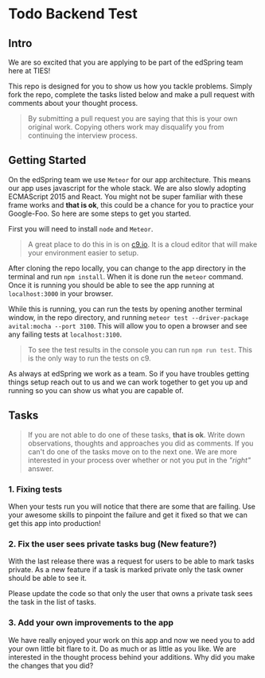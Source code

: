 # Todo Backend Test

## Intro

We are so excited that you are applying to be part of the edSpring team here at TIES!

This repo is designed for you to show us how you tackle problems. Simply fork the repo, complete the tasks listed below and make a pull request with comments about your thought process.

>By submitting a pull request you are saying that this is your own original work. Copying others work may disqualify you from continuing the interview process.

## Getting Started
On the edSpring team we use `Meteor` for our app architecture. This means our app uses javascript for the whole stack. We are also slowly adopting ECMAScript 2015 and React. You might not be super familiar with these frame works and __that is ok__, this could be a chance for you to practice your Google-Foo. So here are some steps to get you started.

First you will need to install `node` and `Meteor`.

>A great place to do this in is on [c9.io](https://c9.io). It is a cloud editor that will make your environment easier to setup.

After cloning the repo locally, you can change to the app directory in the terminal and run `npm install`. When it is done run the `meteor` command. Once it is running you should be able to see the app running at `localhost:3000` in your browser.

While this is running, you can run the tests by opening another terminal window, in the repo directory, and running `meteor test --driver-package avital:mocha --port 3100`. This will allow you to open a browser and see any failing tests at `localhost:3100`.

>To see the test results in the console you can run `npm run test`. This is the only way to run the tests on c9.

As always at edSpring we work as a team. So if you have troubles getting things setup reach out to us and we can work together to get you up and running so you can show us what you are capable of.

## Tasks

>If you are not able to do one of these tasks, __that is ok__. Write down observations, thoughts and approaches you did as comments. If you can't do one of the tasks move on to the next one. We are more interested in your process over whether or not you put in the _"right"_ answer.

### 1. Fixing tests

When your tests run you will notice that there are some that are failing. Use your awesome skills to pinpoint the failure and get it fixed so that we can get this app into production!

### 2. Fix the user sees private tasks bug (New feature?)

With the last release there was a request for users to be able to mark tasks private. As a new feature if a task is marked private only the task owner should be able to see it.

Please update the code so that only the user that owns a private task sees the task in the list of tasks.

### 3. Add your own improvements to the app

We have really enjoyed your work on this app and now we need you to add your own little bit flare to it. Do as much or as little as you like. We are interested in the thought process behind your additions. Why did you make the changes that you did?
